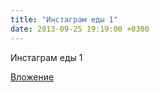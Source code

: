 ```yaml
---
title: "Инстаграм еды 1"
date: 2013-09-25 19:19:00 +0300
---
```


Инстаграм еды 1

[Вложение](/assets/vk_photos/3/yoJQ1phzm5M.jpg)
